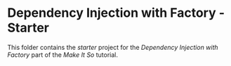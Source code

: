 # Dependency Injection with Factory - Starter

This folder contains the _starter_ project for the _Dependency Injection with Factory_ part of the _Make It So_ tutorial.